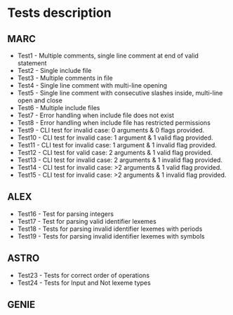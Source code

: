 # Tests description

## MARC
 - Test1 - Multiple comments, single line comment at end of valid statement
 - Test2 - Single include file
 - Test3 - Multiple comments in file
 - Test4 - Single line comment with multi-line opening
 - Test5 - Single line comment with consecutive slashes inside, multi-line open and close
 - Test6 - Multiple include files
 - Test7 - Error handling when include file does not exist
 - Test8 - Error handling when include file has restricted permissions
 - Test9 - CLI test for invalid case: 0 arguments & 0 flags provided.
 - Test10 - CLI test for invalid case: 1 argument & 1 valid flag provided.
 - Test11 - CLI test for invalid case: 1 argument & 1 invalid flag provided.
 - Test12 - CLI test for valid case: 2 arguments & 1 valid flag provided.
 - Test13 - CLI test for invalid case: 2 arguments & 1 invalid flag provided.
 - Test14 - CLI test for invalid case: >2 arguments & 1 valid flag provided.
 - Test15 - CLI test for invalid case: >2 arguments & 1 invalid flag provided.
 
## ALEX
 - Test16 - Test for parsing integers
 - Test17 - Test for parsing valid identifier lexemes
 - Test18 - Tests for parsing invalid identifier lexemes with periods
 - Test19 - Tests for parsing invalid identifier lexemes with symbols

## ASTRO
 - Test23 - Tests for correct order of operations
 - Test24 - Tests for Input and Not lexeme types

## GENIE
